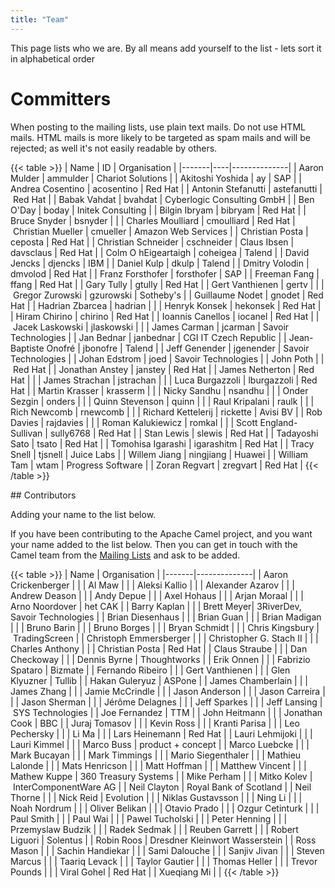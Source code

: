 ```yaml
---
title: "Team"
---
```


This page lists who we are. By all means add yourself to the list - lets sort it in alphabetical order

# Committers

When posting to the mailing lists, use plain text mails. Do not use HTML mails. HTML mails is more likely to be targeted as spam mails and will be rejected; as well it's not easily readable by others.

{{< table >}}
| Name  | ID | Organisation |
|-------|----|--------------|
| Aaron Mulder | ammulder | Chariot Solutions |
| Akitoshi Yoshida | ay | SAP |
| Andrea Cosentino | acosentino | Red Hat |
| Antonin Stefanutti | astefanutti | Red Hat |
| Babak Vahdat | bvahdat | Cyberlogic Consulting GmbH |
| Ben O'Day | boday | Initek Consulting |
| Bilgin Ibryam | bibryam | Red Hat |
| Bruce Snyder | bsnyder | |
| Charles Moulliard | cmoulliard | Red Hat
| Christian Mueller | cmueller | Amazon Web Services |
| Christian Posta | ceposta | Red Hat |
| Christian Schneider | cschneider
| Claus Ibsen | davsclaus | Red Hat |
| Colm O hEigeartaigh | coheigea | Talend |
| David Jencks | djencks | IBM |
| Daniel Kulp | dkulp | Talend |
| Dmitry Volodin | dmvolod | Red Hat |
| Franz Forsthofer | forsthofer | SAP |
| Freeman Fang | ffang | Red Hat |
| Gary Tully | gtully | Red Hat |
| Gert Vanthienen | gertv | |
| Gregor Zurowski | gzurowski | Sotheby's |
| Guillaume Nodet | gnodet | Red Hat |
| Hadrian Zbarcea | hadrian | |
| Henryk Konsek | hekonsek | Red Hat |
| Hiram Chirino | chirino | Red Hat |
| Ioannis Canellos | iocanel | Red Hat |
| Jacek Laskowski | jlaskowski | | 
| James Carman | jcarman | Savoir Technologies |
| Jan Bednar | janbednar | CGI IT Czech Republic |
| Jean-Baptiste Onofré | jbonofre | Talend |
| Jeff Genender | jgenender | Savoir Technologies |
| Johan Edstrom | joed | Savoir Technologies |
| John Poth | | Red Hat |
| Jonathan Anstey | janstey | Red Hat |
| James Netherton | Red Hat | |
| James Strachan | jstrachan | |
| Luca Burgazzoli | lburgazzoli | Red Hat |
| Martin Krasser | krasserm | |
| Nicky Sandhu | nsandhu | |
| Onder Sezgin | onders | |
| Quinn Stevenson | quinn | |
| Raul Kripalani | raulk | |
| Rich Newcomb | rnewcomb | |
| Richard Kettelerij | rickette | Avisi BV |
| Rob Davies | rajdavies | |
| Roman Kalukiewicz | romkal | |
| Scott England-Sullivan | sully6768 | Red Hat |
| Stan Lewis | slewis | Red Hat |
| Tadayoshi Sato | tsato | Red Hat |
| Tomohisa Igarashi | igarashitm | Red Hat |
| Tracy Snell | tjsnell | Juice Labs |
| Willem Jiang | ningjiang | Huawei |
| William Tam | wtam | Progress Software |
| Zoran Regvart | zregvart | Red Hat |
{{< /table >}}

## Contributors

Adding your name to the list below.

If you have been contributing to the Apache Camel project, and you want your name added to the list below. Then you can get in touch with the Camel team from the [Mailing Lists](../mailing-list/) and ask to be added.

{{< table >}}
| Name  | Organisation |
|-------|--------------|
| Aaron Crickenberger | |
| Al Maw | |
| Aleksi Kallio | |
| Alexander Azarov | |
| Andrew Deason | |
| Andy Depue | |
| Axel Hohaus | |
| Arjan Moraal | |
| Arno Noordover | het CAK |
| Barry Kaplan | |
| Brett Meyer| 3RiverDev, Savoir Technologies |
| Brian Diesenhaus | |
| Brian Guan | |
| Brian Madigan | |
| Bruno Barin | |
| Bruno Borges | |
| Bryan Schmidt | |
| Chris Kingsbury | TradingScreen |
| Christoph Emmersberger | |
| Christopher G. Stach II | |
| Charles Anthony | |
| Christian Posta | Red Hat |
| Claus Straube | |
| Dan Checkoway | |
| Dennis Byrne | Thoughtworks |
| Erik Onnen | |
| Fabrizio Spataro | Bizmate |
| Fernando Ribeiro | |
| Gert Vanthienen | |
| Glen Klyuzner | Tullib |
| Hakan Guleryuz | ASPone |
| James Chamberlain | |
| James Zhang | |
| Jamie McCrindle | |
| Jason Anderson | |
| Jason Carreira | |
| Jason Sherman | |
| Jérôme Delagnes | |
| Jeff Sparkes | |
| Jeff Lansing | SYS Technologies |
| Joe Fernandez | TTM |
| John Heitmann | |
| Jonathan Cook | BBC |
| Juraj Tomasov | |
| Kevin Ross | |
| Kranti Parisa | |
| Leo Pechersky | |
| Li Ma | |
| Lars Heinemann | Red Hat |
| Lauri Lehmijoki | |
| Lauri Kimmel | |
| Marco Buss | product + concept |
| Marco Luebcke | |
| Mark Bucayan | |
| Mark Timmings | |
| Mario Siegenthaler | |
| Mathieu Lalonde | |
| Mats Henricson | |
| Matt Hoffman | |
| Matthew Vincent | |
| Mathew Kuppe | 360 Treasury Systems |
| Mike Perham | |
| Mitko Kolev | InterComponentWare AG |
| Neil Clayton | Royal Bank of Scotland |
| Neil Thorne | |
| Nick Reid | Evolution | |
| Niklas Gustavsson | |
| Ning Li | |
| Noah Nordrum | |
| Oliver Belikan | |
| Otavio Prado | |
| Ozgur Cetinturk | |
| Paul Smith | |
| Paul Wai | |
| Pawel Tucholski | |
| Peter Henning | |
| Przemyslaw Budzik | |
| Radek Sedmak | |
| Reuben Garrett | |
| Robert Liguori | Solentus |
| Robin Roos | Dresdner Kleinwort Wasserstein |
| Ross Mason | |
| Sachin Handiekar | |
| Sami Dalouche | |
| Sanjiv Jivan | |
| Steven Marcus | |
| Taariq Levack | |
| Taylor Gautier | |
| Thomas Heller | |
| Trevor Pounds | |
| Viral Gohel | Red Hat |
| Xueqiang Mi | |
{{< /table >}}
